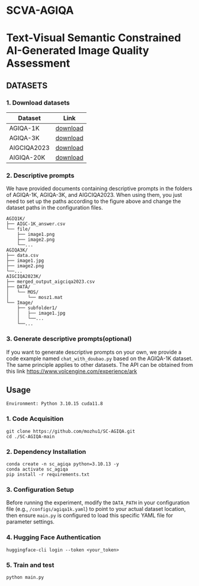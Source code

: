 # SCVA-AGIQA
# Text-Visual Semantic Constrained AI-Generated Image Quality Assessment


## DATASETS

### 1. Download datasets

| Dataset     |                             Link                             |
| ----------- | :----------------------------------------------------------: |
| AGIQA-1K    | [download](https://github.com/lcysyzxdxc/AGIQA-1k-Database)  |
| AGIQA-3K    | [download](https://github.com/lcysyzxdxc/AGIQA-3k-Database.) |
| AIGCIQA2023 |   [download](https://github.com/wangjiarui153/AIGCIQA2023)   |
| AIGIQA-20K |   [download](https://github.com/wangjiarui153/AIGCIQA2023)   |

### 2. Descriptive prompts

We have provided documents containing descriptive prompts in the folders of AGIQA-1K, AGIQA-3K, and AIGCIQA2023. When using them, you just need to set up the paths according to the figure above and change the dataset paths in the configuration files.

```shell 
AGIQ1K/
├── AIGC-1K_answer.csv
└── file/
    ├── image1.png
    ├── image2.png
    └──...
AGIQA3K/
├── data.csv
├── image1.jpg
├── image2.png
└──...
AIGCIQA2023K/
├── merged_output_aigciqa2023.csv
├── DATA/
│   └── MOS/
│       └── mosz1.mat
└── Image/
    ├── subfolder1/
    │   ├── image1.jpg
    │   └──...
    └──...
```

### 3. Generate descriptive prompts(optional)

If you want to generate descriptive prompts on your own, we provide a code example named `chat_with_doubao.py` based on the AGIQA-1K dataset. The same principle applies to other datasets. The API can be obtained from this link https://www.volcengine.com/experience/ark


## Usage

```shell
Environment: Python 3.10.15 cuda11.8
```

### 1. Code Acquisition

```shell
git clone https://github.com/mozhu1/SC-AGIQA.git
cd ./SC-AGIQA-main
```

### 2. Dependency Installation 

```shell
conda create -n sc_agiqa python=3.10.13 -y
conda activate sc_agiqa
pip install -r requirements.txt
```

### 3. Configuration Setup 

Before running the experiment, modify the `DATA_PATH` in your configuration file (e.g., `/configs/agiqa1k.yaml`) to point to your actual dataset location, then ensure `main.py` is configured to load this specific YAML file for parameter settings.

### 4. Hugging Face Authentication  

```shell
huggingface-cli login --token <your_token>
```

### 5. Train and test

```shell
python main.py
```






